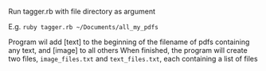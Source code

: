 Run tagger.rb with file directory as argument

E.g. `ruby tagger.rb ~/Documents/all_my_pdfs`

Program wil add [text] to the beginning of the filename of pdfs containing any text, and [image] to all others
When finished, the program will create two files, `image_files.txt` and `text_files.txt`, each containing a list of files